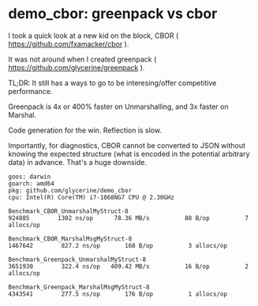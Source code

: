 demo_cbor: greenpack vs cbor
=========

I took a quick look at a new kid on the block, CBOR ( https://github.com/fxamacker/cbor ). 

It was not around when I created greenpack ( https://github.com/glycerine/greenpack ). 

TL;DR: It still has a ways to go to be interesing/offer competitive performance. 

Greenpack is 4x or 400% faster on Unmarshalling, and 3x faster on Marshal.

Code generation for the win. Reflection is slow.

Importantly, for diagnostics, CBOR cannot be converted to JSON without
knowing the expected structure (what is encoded in the 
potential arbitrary data) in advance. That's a huge downside.

~~~
goos: darwin
goarch: amd64
pkg: github.com/glycerine/demo_cbor
cpu: Intel(R) Core(TM) i7-1068NG7 CPU @ 2.30GHz

Benchmark_CBOR_UnmarshalMyStruct-8
924885	      1302 ns/op	  78.36 MB/s	      88 B/op	       7 allocs/op

Benchmark_CBOR_MarshalMsgMyStruct-8
1467642	       827.2 ns/op	     168 B/op	       3 allocs/op

Benchmark_Greenpack_UnmarshalMyStruct-8
3651930	       322.4 ns/op	 409.42 MB/s	      16 B/op	       2 allocs/op

Benchmark_Greenpack_MarshalMsgMyStruct-8
4343541	       277.5 ns/op	     176 B/op	       1 allocs/op
~~~
